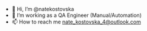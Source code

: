 - 👋 Hi, I’m @natekostovska
- 👀 I’m working as a QA Engineer (Manual/Automation)
- 📫 How to reach me nate_kostovska_4@outlook.com

<!---
natekostovska/natekostovska is a ✨ special ✨ repository because its `README.md` (this file) appears on your GitHub profile.
You can click the Preview link to take a look at your changes.
--->
